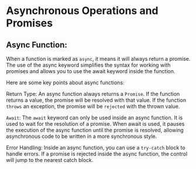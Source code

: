# Asynchronous Operations and Promises

## Async Function:

When a function is marked as `async`, it means it will always return a promise. The use of the async keyword simplifies the syntax for working with promises and allows you to use the await keyword inside the function.

Here are some key points about async functions:

Return Type: An async function always returns a `Promise`. If the function returns a value, the promise will be resolved with that value. If the function `throws` an exception, the promise will be `rejected` with the thrown value.

`Await`: The `await` keyword can only be used inside an async function. It is used to wait for the resolution of a promise. When await is used, it pauses the execution of the async function until the promise is resolved, allowing asynchronous code to be written in a more synchronous style.

Error Handling: Inside an async function, you can use a `try-catch` block to handle errors. If a promise is rejected inside the async function, the control will jump to the nearest catch block.

